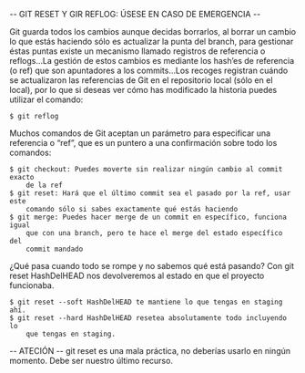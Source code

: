 -- GIT RESET Y GIR REFLOG: ÚSESE EN CASO DE EMERGENCIA --

Git guarda todos los cambios aunque decidas borrarlos, al borrar
un cambio lo que estás haciendo sólo es actualizar la punta del branch,
para gestionar éstas puntas existe un mecanismo llamado registros de
referencia o reflogs…La gestión de estos cambios es mediante los hash’es
de referencia (o ref) que son apuntadores a los commits…Los recoges registran
cuándo se actualizaron las referencias de Git en el repositorio local
(sólo en el local), por lo que si deseas ver cómo has modificado la
historia puedes utilizar el comando:

    $ git reflog

Muchos comandos de Git aceptan un parámetro para especificar una referencia
o “ref”, que es un puntero a una confirmación sobre todo los comandos:

    $ git checkout: Puedes moverte sin realizar ningún cambio al commit exacto
        de la ref
    $ git reset: Hará que el último commit sea el pasado por la ref, usar este
        comando sólo si sabes exactamente qué estás haciendo
    $ git merge: Puedes hacer merge de un commit en específico, funciona igual
        que con una branch, pero te hace el merge del estado específico del
        commit mandado

¿Qué pasa cuando todo se rompe y no sabemos qué está pasando? Con git reset
HashDelHEAD nos devolveremos al estado en que el proyecto funcionaba.

    $ git reset --soft HashDelHEAD te mantiene lo que tengas en staging ahí.
    $ git reset --hard HashDelHEAD resetea absolutamente todo incluyendo lo
        que tengas en staging.



-- ATECIÓN --
git reset es una mala práctica, no deberías usarlo en ningún momento.
Debe ser nuestro último recurso.

